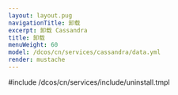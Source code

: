 ```yaml
---
layout: layout.pug
navigationTitle: 卸载
excerpt: 卸载 Cassandra
title: 卸载
menuWeight: 60
model: /dcos/cn/services/cassandra/data.yml
render: mustache
---
```


#include /dcos/cn/services/include/uninstall.tmpl
